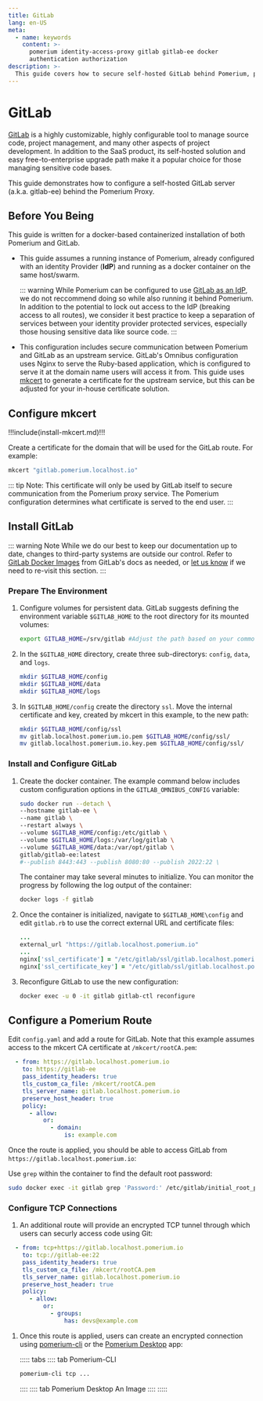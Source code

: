 ```yaml
---
title: GitLab
lang: en-US
meta:
  - name: keywords
    content: >-
      pomerium identity-access-proxy gitlab gitlab-ee docker
      authentication authorization
description: >-
  This guide covers how to secure self-hosted GitLab behind Pomerium, providing authentication and authorization through your IdP.
---
```


# GitLab

[GitLab] is a highly customizable, highly configurable tool to manage source code, project management, and many other aspects of project development. In addition to the SaaS product, its self-hosted solution and easy free-to-enterprise upgrade path make it a popular choice for those managing sensitive code bases.

This guide demonstrates how to configure a self-hosted GitLab server (a.k.a. gitlab-ee) behind the Pomerium Proxy.

## Before You Being

This guide is written for a docker-based containerized installation of both Pomerium and GitLab.

- This guide assumes a running instance of Pomerium, already configured with an identity Provider (**IdP**) and running as a docker container on the same host/swarm.

    ::: warning
    While Pomerium can be configured to use [GitLab as an IdP], we do not reccommend doing so while also running it behind Pomerium. In addition to the potential to lock out access to the IdP (breaking access to all routes), we consider it best practice to keep a separation of services between your identity provider protected services, especially those housing sensitive data like source code.
    :::

- This configuration includes secure communication between Pomerium and GitLab as an upstream service. GitLab's Omnibus configuration uses Nginx to serve the Ruby-based application, which is configured to serve it at the domain name users will access it from. This guide uses [mkcert] to generate a certificate for the upstream service, but this can be adjusted for your in-house certificate solution.

## Configure mkcert
!!!include(install-mkcert.md)!!!

Create a certificate for the domain that will be used for the GitLab route. For example:

```bash
mkcert "gitlab.pomerium.localhost.io"
```

::: tip Note:
This certificate will only be used by GitLab itself to secure communication from the Pomerium proxy service. The Pomerium configuration determines what certificate is served to the end user.
:::

## Install GitLab

::: warning Note
While we do our best to keep our documentation up to date, changes to third-party systems are outside our control. Refer to [GitLab Docker Images] from GitLab's docs as needed, or [let us know](https://github.com/pomerium/pomerium/issues/new?assignees=&labels=&template=bug_report.md) if we need to re-visit this section.
:::

### Prepare The Environment

1. Configure volumes for persistent data. GitLab suggests defining the environment variable `$GITLAB_HOME` to the root directory for its mounted volumes:

    ```bash
    export GITLAB_HOME=/srv/gitlab #Adjust the path based on your common Docker volume location.
    ```

1. In the `$GITLAB_HOME` directory, create three sub-directorys: `config`, `data`, and `logs`.

    ```bash
    mkdir $GITLAB_HOME/config
    mkdir $GITLAB_HOME/data
    mkdir $GITLAB_HOME/logs
    ```

1. In `$GITLAB_HOME/config` create the directory `ssl`. Move the internal certificate and key, created by mkcert in this example, to the new path:

    ```bash
    mkdir $GITLAB_HOME/config/ssl
    mv gitlab.localhost.pomerium.io.pem $GITLAB_HOME/config/ssl/
    mv gitlab.localhost.pomerium.io.key.pem $GITLAB_HOME/config/ssl/
    ```

### Install and Configure GitLab

1. Create the docker container. The example command below includes custom configuration options in the `GITLAB_OMNIBUS_CONFIG` variable:

    ```bash
    sudo docker run --detach \
    --hostname gitlab-ee \
    --name gitlab \
    --restart always \
    --volume $GITLAB_HOME/config:/etc/gitlab \
    --volume $GITLAB_HOME/logs:/var/log/gitlab \
    --volume $GITLAB_HOME/data:/var/opt/gitlab \
    gitlab/gitlab-ee:latest
    #--publish 8443:443 --publish 8080:80 --publish 2022:22 \
    ```

    The container may take several minutes to initialize. You can monitor the progress by following the log output of the container:

    ```bash
    docker logs -f gitlab
    ```

1. Once the container is initialized, navigate to `$GITLAB_HOME\config` and edit `gitlab.rb` to use the correct external URL and certificate files:

    ```rb
    ...
    external_url "https://gitlab.localhost.pomerium.io"
    ...
    nginx['ssl_certificate'] = "/etc/gitlab/ssl/gitlab.localhost.pomerium.io.pem"
    nginx['ssl_certificate_key'] = "/etc/gitlab/ssl/gitlab.localhost.pomerium.io-key.pem"
    ```

1. Reconfigure GitLab to use the new configuration:

    ```bash
    docker exec -u 0 -it gitlab gitlab-ctl reconfigure
    ```

## Configure a Pomerium Route

Edit `config.yaml` and add a route for GitLab. Note that this example assumes access to the mkcert CA certificate at `/mkcert/rootCA.pem`:

```yaml
  - from: https://gitlab.localhost.pomerium.io
    to: https://gitlab-ee
    pass_identity_headers: true
    tls_custom_ca_file: /mkcert/rootCA.pem
    tls_server_name: gitlab.localhost.pomerium.io
    preserve_host_header: true
    policy:
      - allow:
          or:
            - domain:
                is: example.com
```

Once the route is applied, you should be able to access GitLab from `https://gitlab.localhost.pomerium.io`:

Use `grep` within the container to find the default root password:

```bash
sudo docker exec -it gitlab grep 'Password:' /etc/gitlab/initial_root_password
```

### Configure TCP Connections

1. An additional route will provide an encrypted TCP tunnel through which users can securly access code using Git:

  ```yaml
    - from: tcp+https://gitlab.localhost.pomerium.io
      to: tcp://gitlab-ee:22
      pass_identity_headers: true
      tls_custom_ca_file: /mkcert/rootCA.pem
      tls_server_name: gitlab.localhost.pomerium.io
      preserve_host_header: true
      policy:
        - allow:
            or:
              - groups:
                  has: devs@example.com
  ```

1. Once this route is applied, users can create an encrypted connection using [pomerium-cli] or the [Pomerium Desktop] app:

    ::::: tabs
    :::: tab Pomerium-CLI
    ```bash
    pomerium-cli tcp ...
    ```
    ::::
    :::: tab Pomerium Desktop
    An Image
    ::::
    :::::

[GitLab]: https://gitlab.com/
[GitLab as an IdP]: /docs/identity-providers/gitlab
[GitLab Docker Images]: https://docs.gitlab.com/ee/install/docker.html
[mkcert]: https://github.com/FiloSottile/mkcert
[pomerium-cli]: /docs/releases.md#pomerium-cli
[Pomerium Desktop]: https://github.com/pomerium/desktop-client/releases